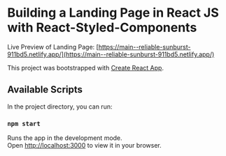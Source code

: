 # Building a Landing Page in React JS with React-Styled-Components

Live Preview of Landing Page:
[https://main--reliable-sunburst-911bd5.netlify.app/](https://main--reliable-sunburst-911bd5.netlify.app/)

This project was bootstrapped with [Create React App](https://github.com/facebook/create-react-app).

## Available Scripts

In the project directory, you can run:

### `npm start`

Runs the app in the development mode.\
Open [http://localhost:3000](http://localhost:3000) to view it in your browser.
